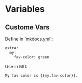 # Variables

## Custome Vars

Define in `mkdocs.yml':

```bash
extra:
  my:
    fav-color: green
```

Use in MD:

```markdown
My fav color is {{my.fav-color}}.
```